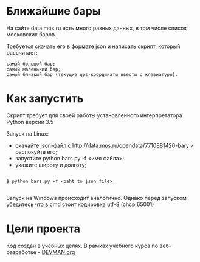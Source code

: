 # Ближайшие бары



На сайте data.mos.ru есть много разных данных, в том числе список московских баров.

Требуется скачать его в формате json и написать скрипт, который рассчитает:

    самый большой бар;
    самый маленький бар;
    самый близкий бар (текущие gps-координаты ввести с клавиатуры).



# Как запустить

Скрипт требует для своей работы установленного интерпретатора Python версии 3.5

Запуск на Linux:
* скачайте json-файл с http://data.mos.ru/opendata/7710881420-bary и распокуйте его;
* запустите python bars.py -f <имя файла>;
* укажите широту и долготу;

```#!bash

$ python bars.py -f <paht_to_json_file>


```

Запуск на Windows происходит аналогично.
Однако перед запуском убедитесь что в cmd стоит кодировка utf-8 (chcp 65001)
# Цели проекта

Код создан в учебных целях. В рамках учебного курса по веб-разработке - [DEVMAN.org](https://devman.org)
